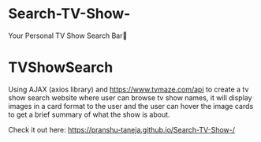 # Search-TV-Show-
Your Personal TV Show Search Bar🙂

# TVShowSearch

Using AJAX (axios library) and https://www.tvmaze.com/api to create a tv show search website where user can browse tv show names, it will display images in a card format to the user and the user can hover the image cards to get a brief summary of what the show is about.


Check it out here:  https://pranshu-taneja.github.io/Search-TV-Show-/
